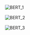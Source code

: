 ![BERT_1](https://github.com/user-attachments/assets/1647bd77-e400-451f-b5af-1ecf8e2aa537)
<br>
<br>
![BERT_2](https://github.com/user-attachments/assets/32dcd855-9da6-4070-a398-9a0afb704ee5)
<br>
<br>
![BERT_3](https://github.com/user-attachments/assets/3b5c3f8d-8738-4935-86ec-c75abc59d472)
